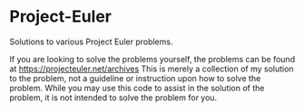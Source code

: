 # Project-Euler
Solutions to various Project Euler problems.

If you are looking to solve the problems yourself, the problems can be found at https://projecteuler.net/archives
This is merely a collection of my solution to the problem, not a guideline or instruction upon how to solve the problem.
While you may use this code to assist in the solution of the problem, it is not intended to solve the problem for you.

